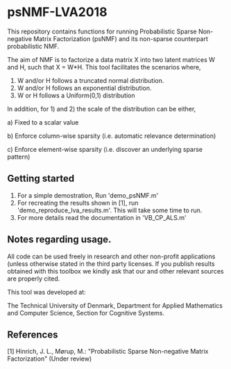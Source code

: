 # psNMF-LVA2018
This repository contains functions for running Probabilistic Sparse Non-negative Matrix Factorization (psNMF) and its non-sparse counterpart probabilistic NMF.

The aim of NMF is to factorize a data matrix X into two latent matrices W and H, such that X = W*H. This tool facilitates the scenarios where,

1) W and/or H follows a truncated normal distribution.
2) W and/or H follows an exponential distribution.
3) W or H follows a Uniform(0,1) distribution

In addition, for 1) and 2) the scale of the distribution can be either,

a) Fixed to a scalar value

b) Enforce column-wise sparsity (i.e. automatic relevance determination)

c) Enforce element-wise sparsity (i.e. discover an underlying sparse pattern)

## Getting started

1) For a simple demostration, Run 'demo_psNMF.m'
2) For recreating the results shown in [1], run 'demo_reproduce_lva_results.m'. This will take some time to run.
3) For more details read the documentation in 'VB_CP_ALS.m'


## Notes regarding usage.
All code can be used freely in research and other non-profit applications (unless otherwise stated in the third party licenses. If you publish results obtained with this toolbox we kindly ask that our and other relevant sources are properly cited.

This tool was developed at:

The Technical University of Denmark, Department for Applied Mathematics and Computer Science, Section for Cognitive Systems.

## References

[1] Hinrich, J. L., Mørup, M.: "Probabilistic Sparse Non-negative Matrix Factorization" (Under review)
